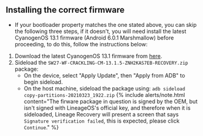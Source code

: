 ## Installing the correct firmware

- If your bootloader property matches the one stated above, you can skip the following three steps, if it doesn't, you will need install the latest CyanogenOS 13.1 firmware (Android 6.0.1 Marshmallow) before proceeding, to do this, follow the instructions below:

1. Download the latest CyanogenOS 13.1 firmware from [here](https://cyanogenupdatetracker.com/downloads/wf_swift1/SW27-WF-CRACKLING-CM-13.1.5-ZNH2KAS7EB-RECOVERY.zip).
2. Sideload the `SW27-WF-CRACKLING-CM-13.1.5-ZNH2KAS7EB-RECOVERY.zip` package:
    * On the device, select "Apply Update", then "Apply from ADB" to begin sideload.
    * On the host machine, sideload the package using: `adb sideload copy-partitions-20210323_1922.zip`
    {% include alerts/note.html content="The firware package in question is signed by the OEM, but isn't signed with LineageOS's official key, and therefore when it is sideloaded, Lineage Recovery will present a screen that says `Signature verification failed`, this is expected, please click `Continue`." %}